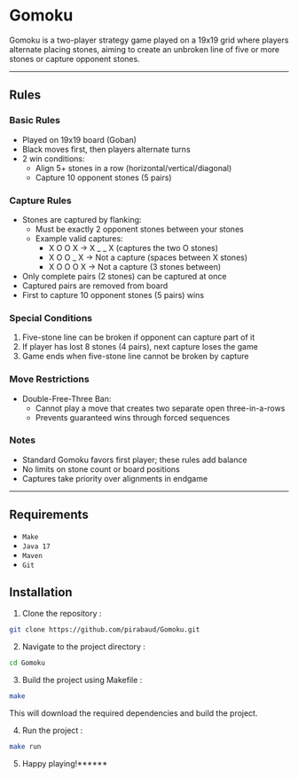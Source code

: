 # Gomoku

Gomoku is a two-player strategy game played on a 19x19 grid where players alternate placing stones, aiming to create an unbroken line of five or more stones or capture opponent stones.

---
## Rules
### Basic Rules
- Played on 19x19 board (Goban)
- Black moves first, then players alternate turns
- 2 win conditions:
    - Align 5+ stones in a row (horizontal/vertical/diagonal)
    - Capture 10 opponent stones (5 pairs)

### Capture Rules
- Stones are captured by flanking:
    - Must be exactly 2 opponent stones between your stones
    - Example valid captures:
        * X O O X   → X _ _ X (captures the two O stones)
        * X O O _ X → Not a capture (spaces between X stones)
        * X O O O X → Not a capture (3 stones between)
- Only complete pairs (2 stones) can be captured at once
- Captured pairs are removed from board
- First to capture 10 opponent stones (5 pairs) wins


### Special Conditions
1. Five-stone line can be broken if opponent can capture part of it
2. If player has lost 8 stones (4 pairs), next capture loses the game
3. Game ends when five-stone line cannot be broken by capture

### Move Restrictions
- Double-Free-Three Ban:
    - Cannot play a move that creates two separate open three-in-a-rows
    - Prevents guaranteed wins through forced sequences

### Notes
- Standard Gomoku favors first player; these rules add balance
- No limits on stone count or board positions
- Captures take priority over alignments in endgame

---
## Requirements

- `Make`
- `Java 17`
- `Maven`
- `Git`

## Installation

1. Clone the repository :
```bash
git clone https://github.com/pirabaud/Gomoku.git
```
2. Navigate to the project directory :
```bash
cd Gomoku
```
3. Build the project using Makefile :
```bash
make
```
This will download the required dependencies and build the project.

4. Run the project :
```bash
make run
```
5. Happy playing!******